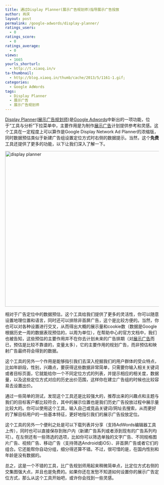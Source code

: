 ```yaml
---
title: 通过Display Planner(展示广告规划师)指导展示广告投放
author: 肖庆
layout: post
permalink: /google-adwords/display-planner/
ratings_users:
  - 0
ratings_score:
  - 0
ratings_average:
  - 0
views:
  - 1665
yourls_shorturl:
  - http://t.xiaoq.in/v
ta-thumbnail:
  - http://blog.xiaoq.in/thumb/cache/2013/5/1161-1.gif;
categories:
  - Google AdWords
tags:
  - Display Planner
  - 展示广告
  - 展示广告规划师
---
```

<span class='wp_keywordlink_affiliate'><a href="http://blog.xiaoq.in/tag/display-planner/" title="查看Display Planner中的全部文章" target="_blank">Display Planner</a></span>(<span class='wp_keywordlink_affiliate'><a href="http://blog.xiaoq.in/tag/%e5%b1%95%e7%a4%ba%e5%b9%bf%e5%91%8a%e8%a7%84%e5%88%92%e5%b8%88/" title="查看展示广告规划师中的全部文章" target="_blank">展示广告规划师</a></span>)是<span class='wp_keywordlink'><a href="http://blog.xiaoq.in/google-adwords/" title="Google Adwords" target="_blank">Google Adwords</a></span>中新出的一项功能，位于“工具与分析”下拉菜单中，主要作用是为制作<span class='wp_keywordlink_affiliate'><a href="http://blog.xiaoq.in/tag/%e5%b1%95%e7%a4%ba%e5%b9%bf%e5%91%8a/" title="查看展示广告中的全部文章" target="_blank">展示广告</a></span>计划提供参考和灵感。这个工具在一定程度上可以算作是Google Display Network Ad Planner的浓缩版，同时数据预估类似于新建广告组设置定位方式时右侧的数据提示。当然，这个**免费**工具还提供了更多的功能，以下让我们深入了解一下。

<img class="alignnone size-full wp-image-1162" alt="display planner" src="http://blog.xiaoq.in/cdn/2013/05/display-planner.gif" width="1155" height="510" />

相对于广告定位中的数据预估，这个工具给我们提供了更多的灵活性，你可以随意设置地理位置和语言，同时还可以排除非首屏广告，这个是比较方便的。当然，你也可以对各种设置进行交叉，从而得出大概的展示量和cookie数（数据是Google根据历史一周的数据表现预估的，以周为单位），在帮助中心的官方文档中，我们也被告知，这些预估的主要作用并不在你去计划未来的广告排期（对<span class='wp_keywordlink_affiliate'><a href="http://blog.xiaoq.in/tag/%e5%b1%95%e7%a4%ba%e5%b9%bf%e5%91%8a/" title="查看展示广告中的全部文章" target="_blank">展示广告</a></span>而已，预估是比较不靠谱的，变量太多），它的主要作用的规划广告，而非预估和映射广告最终将会得到的数据。

这个工具的另外一个作用是能够指引我们去深入挖掘我们的用户群体的受众特点，比如年龄段，性别，兴趣点，要获得这些数据非常简单，只需要你输入相关关键词或者目标页面，它就能给你一个不同定位方式的列表，并提示相应的相关度，数据量，以及这些定位方式对应的历史出价范围，这样你在建立广告组的时候也比较容易去设置出价。

通过一些简单的测试，发现这个工具还是比较强大的，推荐出来的兴趣点和主题与我们的目标客户都比较符合，其中的展示位置也是我们历史广告投放过程中展示量比较大的。你可以使用这个工具，输入自己或竞品关键词/网址去搜索，从而更好的了解目标用户的一些基本特征，更好地指引我们的展示广告投放定位。

这个工具的另外一个便利之处是可以下载列表并分享（支持AdWords编辑器工具上传），同时也可以直接保存到账户内（新建广告系列或者添到现有的广告系列均可）。在左侧还有一些筛选的选项，比如你可以筛选单独的文字广告、不同规格图片广告、视频广告、移动广告（支持筛选<label for="gwt-uid-749">Android或</label><label for="gwt-uid-750">iOS</label>）、非首屏广告或者它们的组合。它还能帮你自动分组，细分得还算不错。不过，很可惜的是，在国内性别和年龄是没有数据的。

总之，这是一个不错的工具，比广告规划师用起来稍微简单点，比定位方式右侧的交集图强大点，并且也是免费的。如果你还在发愁不知道如何设置你的展示广告定位方式，那么从这个工具开始吧，或许你会找到一些灵感。